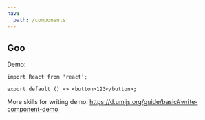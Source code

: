 ```yaml
---
nav:
  path: /components
---
```


## Goo


Demo:

```tsx
import React from 'react';

export default () => <button>123</button>;
```

More skills for writing demo: https://d.umijs.org/guide/basic#write-component-demo
